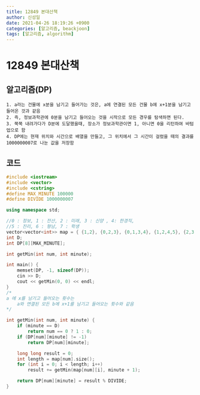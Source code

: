 ```yaml
---
title: 12849 본대산책
author: 신성일
date: 2021-04-26 18:19:26 +0900
categories: [알고리즘, beackjoon]
tags: [알고리즘, algorithm]
---
```


# 12849 본대산책

## 알고리즘(DP)

    1. a라는 건물에 x분을 남기고 들어가는 것은, a에 연결된 모든 건물 b에 x+1분을 남기고 들어온 것과 같음
    2. 즉, 정보과학관에 0분을 남기고 들어오는 것을 시작으로 모든 경우를 탐색하면 된다.
    3. 쭉쭉 내려가다가 D분에 도달했을때, 장소가 정보과학관이면 1, 아니면 0을 리턴하여 바텀업으로 함
    4. DP에는 현재 위치와 시간으로 배열을 만들고, 그 위치에서 그 시간이 걸렸을 때의 결과를 1000000007로 나눈 값을 저장함


## 코드

```cpp
#include <iostream>
#include <vector>
#include <cstring>
#define MAX_MINUTE 100000
#define DIVIDE 1000000007

using namespace std;

//0 : 정보, 1 : 전산, 2 : 미래, 3 : 신양 , 4: 한경직,
//5 : 진리, 6 : 형남, 7 : 학생
vector<vector<int>> map = { {1,2}, {0,2,3}, {0,1,3,4}, {1,2,4,5}, {2,3,5,6}, {3,4,7}, {4,7}, {5,6} };
int D;
int DP[8][MAX_MINUTE];

int getMin(int num, int minute);

int main() {
	memset(DP, -1, sizeof(DP));
	cin >> D;
	cout << getMin(0, 0) << endl;
}
/*
a 에 x를 남기고 들어오는 횟수는
	a와 연결된 모든 b에 x+1를 남기고 들어오는 횟수와 같음
*/

int getMin(int num, int minute) {
	if (minute == D)
		return num == 0 ? 1 : 0;
	if (DP[num][minute] != -1)
		return DP[num][minute];

	long long result = 0;
	int length = map[num].size();
	for (int i = 0; i < length; i++)
		result += getMin(map[num][i], minute + 1);

	return DP[num][minute] = result % DIVIDE;
}
```
